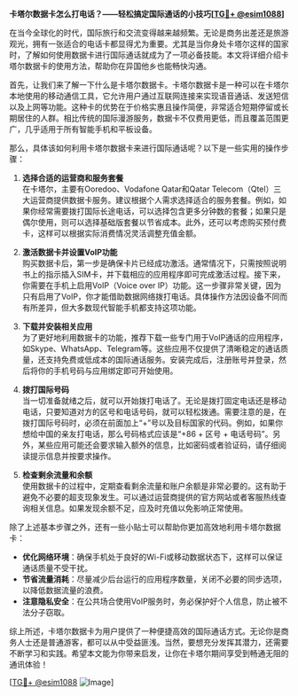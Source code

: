 **卡塔尔数据卡怎么打电话？——轻松搞定国际通话的小技巧[[TG💪+ @esim1088](https://t.me/s/esim1088)]**

在当今全球化的时代，国际旅行和交流变得越来越频繁。无论是商务出差还是旅游观光，拥有一张适合的电话卡都显得尤为重要。尤其是当你身处卡塔尔这样的国家时，了解如何使用数据卡进行国际通话就成为了一项必备技能。本文将详细介绍卡塔尔数据卡的使用方法，帮助你在异国他乡也能畅快沟通。

首先，让我们来了解一下什么是卡塔尔数据卡。卡塔尔数据卡是一种可以在卡塔尔本地使用的移动通信工具，它允许用户通过互联网连接来实现语音通话、发送短信以及上网等功能。这种卡的优势在于价格实惠且操作简便，非常适合短期停留或长期居住的人群。相比传统的国际漫游服务，数据卡不仅费用更低，而且覆盖范围更广，几乎适用于所有智能手机和平板设备。

那么，具体该如何利用卡塔尔数据卡来进行国际通话呢？以下是一些实用的操作步骤：

1. **选择合适的运营商和服务套餐**  
   在卡塔尔，主要有Ooredoo、Vodafone Qatar和Qatar Telecom（Qtel）三大运营商提供数据卡服务。建议根据个人需求选择适合的服务套餐。例如，如果你经常需要拨打国际长途电话，可以选择包含更多分钟数的套餐；如果只是偶尔使用，则可以选择基础版套餐以节省成本。此外，还可以考虑购买预付费卡，这样可以根据实际消费情况灵活调整充值金额。

2. **激活数据卡并设置VoIP功能**  
   购买数据卡后，第一步是确保卡片已经成功激活。通常情况下，只需按照说明书上的指示插入SIM卡，并下载相应的应用程序即可完成激活过程。接下来，你需要在手机上启用VoIP（Voice over IP）功能。这一步骤非常关键，因为只有启用了VoIP，你才能借助数据网络拨打电话。具体操作方法因设备不同而有所差异，但大多数现代智能手机都支持这项功能。

3. **下载并安装相关应用**  
   为了更好地利用数据卡的功能，推荐下载一些专门用于VoIP通话的应用程序，如Skype、WhatsApp、Telegram等。这些应用不仅提供了清晰稳定的通话质量，还支持免费或低成本的国际通话服务。安装完成后，注册账号并登录，然后将你的手机号码与应用绑定即可开始使用。

4. **拨打国际号码**  
   当一切准备就绪之后，就可以开始拨打电话了。无论是拨打固定电话还是移动电话，只要知道对方的区号和电话号码，就可以轻松拨通。需要注意的是，在拨打国际号码时，必须在前面加上“+”号以及目标国家的代码。例如，如果你想给中国的亲友打电话，那么号码格式应该是“+86 + 区号 + 电话号码”。另外，某些应用可能还会要求输入额外的信息，比如密码或者验证码，请仔细阅读提示信息并按要求操作。

5. **检查剩余流量和余额**  
   使用数据卡的过程中，定期查看剩余流量和账户余额是非常必要的。这有助于避免不必要的超支现象发生。可以通过运营商提供的官方网站或者客服热线查询相关信息。如果发现余额不足，应及时充值以免影响正常使用。

除了上述基本步骤之外，还有一些小贴士可以帮助你更加高效地利用卡塔尔数据卡：

- **优化网络环境**：确保手机处于良好的Wi-Fi或移动数据状态下，这样可以保证通话质量不受干扰。
- **节省流量消耗**：尽量减少后台运行的应用程序数量，关闭不必要的同步选项，以降低数据流量的浪费。
- **注意隐私安全**：在公共场合使用VoIP服务时，务必保护好个人信息，防止被不法分子窃取。

综上所述，卡塔尔数据卡为用户提供了一种便捷高效的国际通话方式。无论你是商务人士还是普通游客，都可以从中受益匪浅。当然，要想充分发挥其潜力，还需要不断学习和实践。希望本文能为你带来启发，让你在卡塔尔期间享受到畅通无阻的通讯体验！

[[TG💪+ @esim1088](https://t.me/s/esim1088) ![Image](https://i.postimg.cc/4NQfJmqS/Snipaste-2025-05-13-00-14-12.png)]